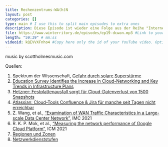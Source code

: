 ```yaml
---
title: Rechenzentrums-WA(h)N
layout: post
categories: []
type: main # I use this to split main episodes to extra ones
description: Diese Episode ist wieder eine Folge aus der Reihe "Internet-Infrastruktur". Es geht wieder um Hypergiants, diesmal aber um deren Kernressource, dem Rechenzentrum. Noch genauer geht es um den Traffic in und aus diese Rechenzentren heraus, d.h. dem WAN-Traffic (WAN, Wide Area Network). Diese Folge ist der WANsinn.
file: https://www.winterritory.de/episodes/ep19-dcwan.mp3 #Link to your .mp3 file
length: "59:39" # mm:ss
videoid: kQEVVXFnho4 #Copy here only the id of your YouTube video. Optional 
---
```

music by scottholmesmusic.com

Quellen:

1. Spektrum der Wissenschaft, [Gefahr durch solare Superstürme](https://detektor.fm/wissen/spektrum-podcast-sonnenstuerme-superflares)
2. [Education Survey Identifies the Increase in Cloud-Networking and Key Trends in Infrastructure Plans](https://www.extremenetworks.com/extreme-networks-blog/education-survey-identifies-the-increase-in-cloud-networking-and-key-trends-in-infrastructure-plans/)
3. [Hetzner: Festplattenausfall sorgt für Cloud-Datenverlust von 1500 Snapshots](https://www.heise.de/news/Hetzner-Festplattenausfall-sorgt-fuer-Cloud-Datenverlust-von-1500-Snapshots-6693181.html)
4. [Atlassian: Cloud-Tools Confluence & Jira für manche seit Tagen nicht erreichbar](https://www.heise.de/news/Atlassian-Cloud-Tools-Confluence-Jira-fuer-manche-seit-Tagen-nicht-erreichbar-6668091.html) 
5. Z. Wang, et al., [“Examination of WAN Traffic Characteristics in a Large-scale Data Center Network”](https://dl.acm.org/doi/pdf/10.1145/3487552.3487860), IMC 2021
7. R. K. P. Mok, et al., [“Measuring the network performance of Google Cloud Platform”](https://nsg.ee.ethz.ch/fileadmin/user_upload/3487552.3487862.pdf), ICM 2021
7. [Regionen und Zonen](https://cloud.google.com/compute/docs/regions-zones) 
8. [Netzwerkdienststufen](https://cloud.google.com/network-tiers)